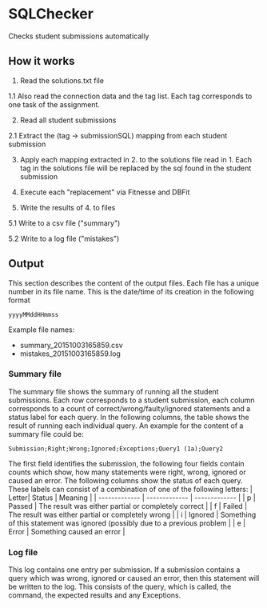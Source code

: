 # SQLChecker

Checks student submissions automatically

## How it works

1. Read the solutions.txt file

  1.1 Also read the connection data and the tag list. Each tag corresponds to one task of the assignment.

2. Read all student submissions

  2.1 Extract the (tag -> submissionSQL) mapping from each student submission

3. Apply each mapping extracted in 2. to the solutions file read in 1. Each tag in the solutions file will 
be replaced by the sql found in the student submission

4. Execute each "replacement" via Fitnesse and DBFit

5. Write the results of 4. to files

  5.1 Write to a csv file ("summary")
  
  5.2 Write to a log file ("mistakes")

## Output

This section describes the content of the output files. Each file has a unique number in its file name. This is
the date/time of its creation in the following format 

```
yyyyMMddHHmmss
```

Example file names:

* summary_20151003165859.csv
* mistakes_20151003165859.log

### Summary file

The summary file shows the summary of running all the student submissions. Each row corresponds to a student submission, each
column corresponds to a count of correct/wrong/faulty/ignored statements and a status label for each query.
In the following columns, the table shows the result of running each individual query. An example for the content
of a summary file could be:
```
Submission;Right;Wrong;Ignored;Exceptions;Query1 (1a);Query2
```
The first field identifies the submission, the following four fields contain counts which show, how many statements 
were right, wrong, ignored or caused an error.
The following columns show the status of each query. These labels can consist of a combination of one of the
following letters:
| Letter| Status | Meaning |
| ------------- | ------------- | ------------- |
| p | Passed | The result was either partial or completely correct |
| f | Failed | The result was either partial or completely wrong |
| i | Ignored | Something of this statement was ignored (possibly due to a previous problem |
| e | Error | Something caused an error |

### Log file
This log contains one entry per submission. If a submission contains a query which was wrong, ignored or caused an error, 
then this statement will be written to the log. This consists of the query, which is called, the command, the
expected results and any Exceptions.


